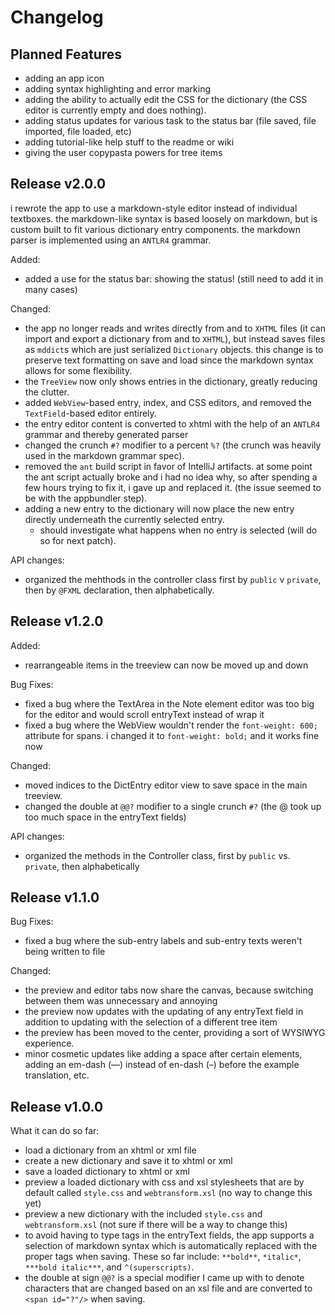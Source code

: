 # Changelog

## Planned Features
- adding an app icon
- adding syntax highlighting and error marking
- adding the ability to actually edit the CSS for the dictionary (the CSS editor is currently empty and does nothing).
- adding status updates for various task to the status bar (file saved, file imported, file loaded, etc)
- adding tutorial-like help stuff to the readme or wiki
- giving the user copypasta powers for tree items

## Release v2.0.0

i rewrote the app to use a markdown-style editor instead of individual textboxes. the markdown-like syntax is based
loosely on markdown, but is custom built to fit various dictionary entry components. the markdown parser is implemented
using an `ANTLR4` grammar.

Added:
- added a use for the status bar: showing the status! (still need to add it in many cases)

Changed:
- the app no longer reads and writes directly from and to `XHTML` files (it can import and export a dictionary from and 
    to `XHTML`), but instead saves files as `mddict`s which are just serialized `Dictionary` objects. this change is to
    preserve text formatting on save and load since the markdown syntax allows for some flexibility.
- the `TreeView` now only shows entries in the dictionary, greatly reducing the clutter.
- added `WebView`-based entry, index, and CSS editors, and removed the `TextField`-based editor entirely.
- the entry editor content is converted to xhtml with the help of an `ANTLR4` grammar and thereby generated parser
- changed the crunch `#?` modifier to a percent `%?` (the crunch was heavily used in the markdown grammar spec).
- removed the `ant` build script in favor of IntelliJ artifacts. at some point the ant script actually broke and i had
    no idea why, so after spending a few hours trying to fix it, i gave up and replaced it. (the issue seemed to be with
    the appbundler step).
- adding a new entry to the dictionary will now place the new entry directly underneath the currently selected entry.
    - should investigate what happens when no entry is selected (will do so for next patch).

API changes:
- organized the mehthods in the controller class first by `public` v `private`, then by `@FXML` declaration, then
    alphabetically.


## Release v1.2.0

Added:
- rearrangeable items in the treeview can now be moved up and down

Bug Fixes:
- fixed a bug where the TextArea in the Note element editor was too big for the editor and would scroll entryText
    instead of wrap it
- fixed a bug where the WebView wouldn't render the `font-weight: 600;` attribute for spans. i changed it to
    `font-weight: bold;` and it works fine now

Changed:
- moved indices to the DictEntry editor view to save space in the main treeview.
- changed the double at `@@?` modifier to a single crunch `#?` (the @ took up too much space in the entryText fields)

API changes:
- organized the methods in the Controller class, first by `public` vs. `private`, then alphabetically


## Release v1.1.0

Bug Fixes:
- fixed a bug where the sub-entry labels and sub-entry texts weren't being written to file

Changed:
- the preview and editor tabs now share the canvas, because switching between them was unnecessary and annoying
- the preview now updates with the updating of any entryText field in addition to updating with the selection of a
    different tree item
- the preview has been moved to the center, providing a sort of WYSIWYG experience.
- minor cosmetic updates like adding a space after certain elements, adding an em-dash (—) instead of en-dash (–) before
    the example translation, etc.


## Release v1.0.0

What it can do so far:
- load a dictionary from an xhtml or xml file
- create a new dictionary and save it to xhtml or xml
- save a loaded dictionary to xhtml or xml
- preview a loaded dictionary with css and xsl stylesheets that are by default called `style.css` and `webtransform.xsl`
    (no way to change this yet)
- preview a new dictionary with the included `style.css` and `webtransform.xsl` (not sure if there will be a way to
    change this)
- to avoid having to type tags in the entryText fields, the app supports a selection of markdown syntax which is
    automatically replaced with the proper tags when saving. These so far include: `**bold**`, `*italic*`,
    `***bold italic***`, and `^(superscripts)`.
- the double at sign `@@?` is a special modifier I came up with to denote characters that are changed based on an xsl
    file and are converted to `<span id="?"/>` when saving.
